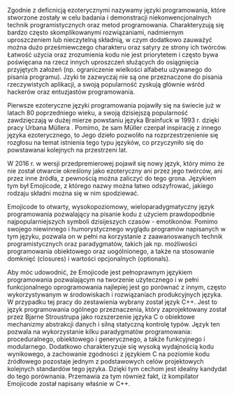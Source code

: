 Zgodnie z deficnicją <zrodlo> ezoterycznymi nazywamy języki programowania, które stworzone zostały w celu badania i demonstracji niekonwencjonalnych technik programistycznych oraz metod programowania. Charakteryzują się bardzo często skomplikowanymi rozwiązaniami, nadmiernym uproszczeniem lub nieczytelną składnią, w czym dodatkowo zauważyć można dużo prześmiewczego charakteru oraz satyry ze strony ich twórców. Łatwość użycia oraz zrozumienia kodu nie jest priorytetem i często bywa poświęcana na rzecz innych uproszczeń służących do osiągnięcia przyjętych założeń (np. ograniczenie wielkości alfabetu używanego do pisania programu).
Jzyki te zazwyczaj nie są one przeznaczone do pisania rzeczywistych aplikacji, a swoją popularność zyskują głównie wśród hackerów oraz entuzjastów programowania.

Pierwsze ezoteryczne języki programowania pojawiły się na świecie już w latach 80 poprzedniego wieku, a swoją dzisiejszą popularność zawdzięczają w dużej mierze powstaniu języka Brainfuck w 1993 r. dzięki pracy Urbana Müllera <zrodlo>. Pomimo, że sam Müller czerpał inspirację z innego języka ezoterycznego, to Jego dzieło pozwoliło na rozprzestrzenienie się rozgłosu na temat istnienia tego typu języków, co przyczyniło się do powstawanai kolejnych na przestrzeni lat. 

W 2016 r. <zrodlo> w wersji przedpremierowej pojawił się nowy język, który mimo że nie został otwarcie określony jako ezoteryczny ani przez jego twórców, ani przez inne źródła, z pewnością można zaliczyć do tego grona. Językiem tym był Emojicode, z którego nazwy można łatwo odszyfrować, jakiego rodzaju składni można się w nim spodziewać. 

Emojicode <zrodlo> to otwarty, wysokopoziomowy, wieloparadygmatyczny język programowania pozwalający na pisanie kodu z użyciem prawdopodbnie najpopularniejszych symboli dzisijeszych czasów - emotikonów. Pomimo swojego niewinnego i humorystycznego wyglądu programów napisanych w tym języku, pozwala on w pełni na korzystanie z zaawanoswanych technik programistycznych oraz paradygmatów, takich jak np. możliwości  programowania obiektowego oraz uogólnionego, a także na stosowanie domknięć (closures) i wartości opcjonalnych (optionals).

Aby móc udowodnić, że Emojicode jest pełnoprawnym językiem programowania pozwalającym na tworzenie użytecznego i w pełni funkcjonalnego oprogramowania najlepiej jest go porównać z innym, często wykorzystywanym w środowiskach i rozwiązaniach produkcyjnych języka. W przypadku tej pracy do zestawienia wybrany został język C++. Jest to język programowania ogólnego przeznaczenia, który zaprojektowany został przez Bjarne Stroustrupa jako rozszerzenie języka C o obiektowe mechanizmy abstrakcji danych i silną statyczną kontrolę typów. Język ten pozwala na wykorzystanie kilku paradygmatów programowania: proceduralnego, obiektowego i generycznego, a także funkcyjnego i modularnego. Dodatkowo charakteryzuje się wysoką wydajnością kodu wynikowego, a zachowanie zgodności z językiem C na poziomie kodu źródłowego pozostaje jednym z podstawowych celów projektowych kolejnych standardów tego języka. Dzięki tym cechom jest idealny kandydat do tego porównania. Przemawia za tym również fakt, iż kompilator Emojicode został napisany właśnie w C++.
